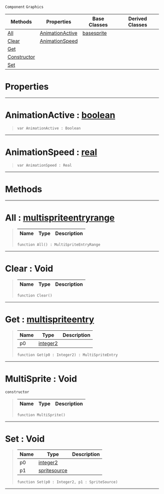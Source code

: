  `Component` `Graphics`



|Methods|Properties|Base Classes|Derived Classes|
|---|---|---|---|
|[ All](https://github.com/dragonCASTjosh/PlasmaDocs/blob/master/code_reference/class_reference/multisprite.markdown#all-plasma-engine-document)|[ AnimationActive](https://github.com/dragonCASTjosh/PlasmaDocs/blob/master/code_reference/class_reference/multisprite.markdown#animationactive-plasma-eng)|[basesprite](https://github.com/dragonCASTjosh/PlasmaDocs/blob/master/code_reference/class_reference/basesprite.markdown)| |
|[ Clear](https://github.com/dragonCASTjosh/PlasmaDocs/blob/master/code_reference/class_reference/multisprite.markdown#clear-void)|[ AnimationSpeed](https://github.com/dragonCASTjosh/PlasmaDocs/blob/master/code_reference/class_reference/multisprite.markdown#animationspeed-plasma-engi)| | |
|[ Get](https://github.com/dragonCASTjosh/PlasmaDocs/blob/master/code_reference/class_reference/multisprite.markdown#get-plasma-engine-document)| | | |
|[ Constructor](https://github.com/dragonCASTjosh/PlasmaDocs/blob/master/code_reference/class_reference/multisprite.markdown#multisprite-void)| | | |
|[ Set](https://github.com/dragonCASTjosh/PlasmaDocs/blob/master/code_reference/class_reference/multisprite.markdown#set-void)| | | |


 #  Properties


---  
 #  AnimationActive : [boolean](https://github.com/dragonCASTjosh/PlasmaDocs/blob/master/code_reference/lightning_base_types/boolean.markdown)

> 
> ``` lang=cpp, name=Lightning
> var AnimationActive : Boolean


---  
 #  AnimationSpeed : [real](https://github.com/dragonCASTjosh/PlasmaDocs/blob/master/code_reference/lightning_base_types/real.markdown)

> 
> ``` lang=cpp, name=Lightning
> var AnimationSpeed : Real


---  
 #  Methods


---  
 #  All : [multispriteentryrange](https://github.com/dragonCASTjosh/PlasmaDocs/blob/master/code_reference/class_reference/multispriteentryrange.markdown)

> 
> |Name|Type|Description|
> |---|---|---|
> ``` lang=cpp, name=Lightning
> function All() : MultiSpriteEntryRange
> ``` 


---  
 #  Clear : Void

> 
> |Name|Type|Description|
> |---|---|---|
> ``` lang=cpp, name=Lightning
> function Clear()
> ``` 


---  
 #  Get : [multispriteentry](https://github.com/dragonCASTjosh/PlasmaDocs/blob/master/code_reference/class_reference/multispriteentry.markdown)

> 
> |Name|Type|Description|
> |---|---|---|
> |p0|[integer2](https://github.com/dragonCASTjosh/PlasmaDocs/blob/master/code_reference/lightning_base_types/integer2.markdown)| |
> ``` lang=cpp, name=Lightning
> function Get(p0 : Integer2) : MultiSpriteEntry
> ``` 


---  
 #  MultiSprite : Void

 `constructor`

> 
> |Name|Type|Description|
> |---|---|---|
> ``` lang=cpp, name=Lightning
> function MultiSprite()
> ``` 


---  
 #  Set : Void

> 
> |Name|Type|Description|
> |---|---|---|
> |p0|[integer2](https://github.com/dragonCASTjosh/PlasmaDocs/blob/master/code_reference/lightning_base_types/integer2.markdown)| |
> |p1|[spritesource](https://github.com/dragonCASTjosh/PlasmaDocs/blob/master/code_reference/class_reference/spritesource.markdown)| |
> ``` lang=cpp, name=Lightning
> function Set(p0 : Integer2, p1 : SpriteSource)
> ``` 


---  
 

 